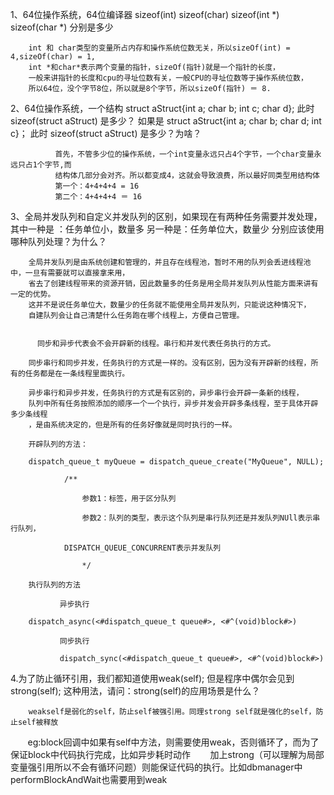 
1、64位操作系统，64位编译器 sizeof(int) sizeof(char)  sizeof(int *) sizeof(char *) 分别是多少

        int 和 char类型的变量所占内存和操作系统位数无关，所以sizeOf(int) = 4,sizeOf(char) = 1,
        int *和char*表示两个变量的指针，sizeOf(指针)就是一个指针的长度，
        一般来讲指针的长度和cpu的寻址位数有关，一般CPU的寻址位数等于操作系统位数，
        所以64位，没个字节8位，所以就是8个字节，所以sizeOf(指针) ＝ 8.


2、64位操作系统，一个结构 struct aStruct{int a; char b; int c; char d}; 
此时 sizeof(struct aStruct) 是多少？ 
如果是 struct aStruct{int a; char b; char d; int c}；
此时 sizeof(struct aStruct) 是多少？为啥？

              首先，不管多少位的操作系统，一个int变量永远只占4个字节，一个char变量永远只占1个字节,而
              结构体几部分会对齐。所以都变成4，这就会导致浪费，所以最好同类型用结构体
              第一个：4+4+4+4 = 16
              第二个：4+4+4+4 ＝ 16
      
3、全局并发队列和自定义并发队列的区别，如果现在有两种任务需要并发处理，其中一种是
：任务单位小，数量多 另一种是：任务单位大，数量少 分别应该使用哪种队列处理？为什么？
        
        全局并发队列是由系统创建和管理的，并且存在线程池，暂时不用的队列会丢进线程池中，一旦有需要就可以直接拿来用，
        省去了创建线程带来的资源开销，因此数量多的任务是用全局并发队列从性能方面来讲有一定的优势。
        这并不是说任务单位大，数量少的任务就不能使用全局并发队列，只能说这种情况下，
        自建队列会让自己清楚什么任务跑在哪个线程上，方便自己管理。
        
        
          同步和异步代表会不会开辟新的线程。串行和并发代表任务执行的方式。

        同步串行和同步并发，任务执行的方式是一样的。没有区别，因为没有开辟新的线程，所有的任务都是在一条线程里面执行。

        异步串行和异步并发，任务执行的方式是有区别的，异步串行会开辟一条新的线程，
        队列中所有任务按照添加的顺序一个一个执行，异步并发会开辟多条线程，至于具体开辟多少条线程
        ，是由系统决定的，但是所有的任务好像就是同时执行的一样。
        
        开辟队列的方法：

        dispatch_queue_t myQueue = dispatch_queue_create("MyQueue", NULL);

                /**

                    参数1：标签，用于区分队列

                    参数2：队列的类型，表示这个队列是串行队列还是并发队列NUll表示串行队列，

                DISPATCH_QUEUE_CONCURRENT表示并发队列

                    */

        执行队列的方法

               异步执行

        dispatch_async(<#dispatch_queue_t queue#>, <#^(void)block#>)

               同步执行

               dispatch_sync(<#dispatch_queue_t queue#>, <#^(void)block#>)

4.为了防止循环引用，我们都知道使用weak(self); 但是程序中偶尔会见到strong(self); 这种用法，请问：strong(self)的应用场景是什么？
        
        weakself是弱化的self，防止self被强引用。同理strong self就是强化的self，防止self被释放
        eg:block回调中如果有self中方法，则需要使用weak，否则循环了，而为了保证block中代码执行完成，比如异步耗时动作
        加上strong（可以理解为局部变量强引用所以不会有循环问题）则能保证代码的执行。比如dbmanager中performBlockAndWait也需要用到weak
